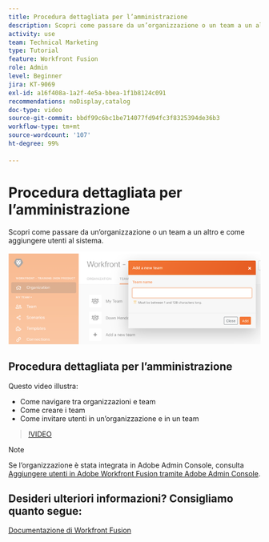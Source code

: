 ```yaml
---
title: Procedura dettagliata per l’amministrazione
description: Scopri come passare da un’organizzazione o un team a un altro e come aggiungere utenti al sistema in [!DNL Adobe Workfront Fusion].
activity: use
team: Technical Marketing
type: Tutorial
feature: Workfront Fusion
role: Admin
level: Beginner
jira: KT-9069
exl-id: a16f408a-1a2f-4e5a-bbea-1f1b8124c091
recommendations: noDisplay,catalog
doc-type: video
source-git-commit: bbdf99c6bc1be714077fd94fc3f8325394de36b3
workflow-type: tm+mt
source-wordcount: '107'
ht-degree: 99%

---
```


# Procedura dettagliata per l’amministrazione

Scopri come passare da un’organizzazione o un team a un altro e come aggiungere utenti al sistema.

![Immagine di uno scenario con gestione degli errori](assets/workfront-fusion-administration-1.png)

## Procedura dettagliata per l’amministrazione

Questo video illustra:

* Come navigare tra organizzazioni e team
* Come creare i team
* Come invitare utenti in un’organizzazione e in un team

>[!VIDEO](https://video.tv.adobe.com/v/3418192/?quality=12&learn=on&enablevpops=1&captions=ita)

>[!NOTE]
>
>Se l’organizzazione è stata integrata in Adobe Admin Console, consulta [Aggiungere utenti in Adobe Workfront Fusion tramite Adobe Admin Console](https://experienceleague.adobe.com/docs/workfront/using/adobe-workfront-fusion/fusion-in-experience-cloud/add-fusion-users-admin-console.html?lang=it).


## Desideri ulteriori informazioni? Consigliamo quanto segue:

[Documentazione di Workfront Fusion](https://experienceleague.adobe.com/it/docs/workfront-fusion/using/get-started-with-fusion/understand-workfront-fusion/workfront-fusion-overview)

